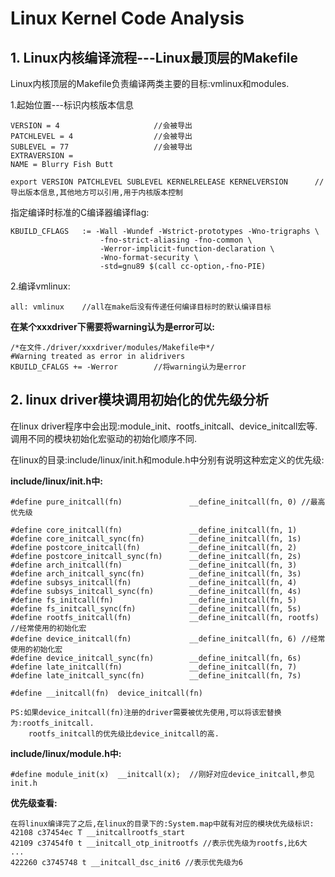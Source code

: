 # Linux Kernel Code Analysis

## 1. Linux内核编译流程---Linux最顶层的Makefile

Linux内核顶层的Makefile负责编译两类主要的目标:vmlinux和modules.

1.起始位置---标识内核版本信息

	VERSION = 4						//会被导出
	PATCHLEVEL = 4					//会被导出
	SUBLEVEL = 77					//会被导出
	EXTRAVERSION = 	
	NAME = Blurry Fish Butt
	
	export VERSION PATCHLEVEL SUBLEVEL KERNELRELEASE KERNELVERSION		//导出版本信息,其他地方可以引用,用于内核版本控制

指定编译时标准的C编译器编译flag:

	KBUILD_CFLAGS   := -Wall -Wundef -Wstrict-prototypes -Wno-trigraphs \
	                    -fno-strict-aliasing -fno-common \
	                    -Werror-implicit-function-declaration \
	                    -Wno-format-security \
	                    -std=gnu89 $(call cc-option,-fno-PIE)

2.编译vmlinux:

	all: vmlinux	//all在make后没有传递任何编译目标时的默认编译目标

**在某个xxxdriver下需要将warning认为是error可以:**

	/*在文件./driver/xxxdriver/modules/Makefile中*/
	#Warning treated as error in alidrivers
	KBUILD_CFALGS += -Werror		//将warning认为是error

## 2. linux driver模块调用初始化的优先级分析

在linux driver程序中会出现:module_init、rootfs_initcall、device_initcall宏等.调用不同的模块初始化宏驱动的初始化顺序不同.

在linux的目录:include/linux/init.h和module.h中分别有说明这种宏定义的优先级:

**include/linux/init.h中:**

	#define pure_initcall(fn)				__define_initcall(fn, 0) //最高优先级
	
	#define core_initcall(fn)               __define_initcall(fn, 1)
	#define core_initcall_sync(fn)          __define_initcall(fn, 1s)
	#define postcore_initcall(fn)           __define_initcall(fn, 2)
	#define postcore_initcall_sync(fn)      __define_initcall(fn, 2s)
	#define arch_initcall(fn)               __define_initcall(fn, 3)
	#define arch_initcall_sync(fn)          __define_initcall(fn, 3s)                                                                                                                        
	#define subsys_initcall(fn)             __define_initcall(fn, 4)
	#define subsys_initcall_sync(fn)        __define_initcall(fn, 4s)
	#define fs_initcall(fn)                 __define_initcall(fn, 5)
	#define fs_initcall_sync(fn)            __define_initcall(fn, 5s)
	#define rootfs_initcall(fn)				__define_initcall(fn, rootfs) //经常使用的初始化宏
	#define device_initcall(fn)				__define_initcall(fn, 6) //经常使用的初始化宏
	#define device_initcall_sync(fn)        __define_initcall(fn, 6s)
	#define late_initcall(fn)               __define_initcall(fn, 7)
	#define late_initcall_sync(fn)          __define_initcall(fn, 7s)

	#define __initcall(fn)	device_initcall(fn)

	PS:如果device_initcall(fn)注册的driver需要被优先使用,可以将该宏替换为:rootfs_initcall.
		rootfs_initcall的优先级比device_initcall的高.

**include/linux/module.h中:**

	#define module_init(x)	__initcall(x);	//刚好对应device_initcall,参见init.h

**优先级查看:**

	在将linux编译完了之后,在linux的目录下的:System.map中就有对应的模块优先级标识:
	42108 c37454ec T __initcallrootfs_start 
	42109 c37454f0 t __initcall_otp_initrootfs //表示优先级为rootfs,比6大
	...
	422260 c3745748 t __initcall_dsc_init6 //表示优先级为6
	
		